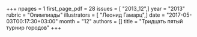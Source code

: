 +++
npages = 1
first_page_pdf = 28
issues = [ "2013_12",]
year = "2013"
rubric = "Олимпиады"
illustrators = [ "Леонид Гамарц",]
date = "2017-05-03T00:17:30+03:00"
month = "12"
authors = []
title = "Тридцать пятый турнир городов"
+++

